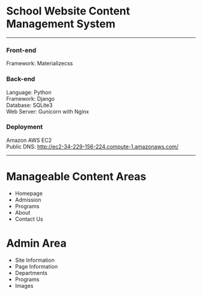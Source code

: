# School Website Content Management System

---
### Front-end
Framework: Materializecss
### Back-end
Language: Python
<br/>
Framework: Django
<br/>
Database: SQLite3
<br/>
Web Server: Gunicorn with Nginx
### Deployment
Amazon AWS EC2
<br/>
Public DNS: http://ec2-34-229-156-224.compute-1.amazonaws.com/

---
# Manageable Content Areas
* Homepage
* Admission
* Programs
* About
* Contact Us

# Admin Area
* Site Information
* Page Information
* Departments
* Programs
* Images
